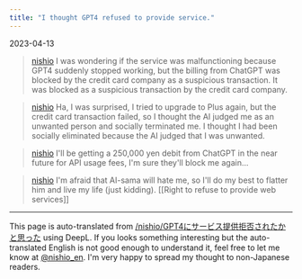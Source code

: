 ```yaml
---
title: "I thought GPT4 refused to provide service."
---
```


2023-04-13
> [nishio](https://twitter.com/nishio/status/1646398496516509699) I was wondering if the service was malfunctioning because GPT4 suddenly stopped working, but the billing from ChatGPT was blocked by the credit card company as a suspicious transaction. It was blocked as a suspicious transaction by the credit card company.

> [nishio](https://twitter.com/nishio/status/1646399189293871104) Ha, I was surprised, I tried to upgrade to Plus again, but the credit card transaction failed, so I thought the AI judged me as an unwanted person and socially terminated me. I thought I had been socially eliminated because the AI judged that I was unwanted.

> [nishio](https://twitter.com/nishio/status/1646399929190088704) I'll be getting a 250,000 yen debit from ChatGPT in the near future for API usage fees, I'm sure they'll block me again...

> [nishio](https://twitter.com/nishio/status/1646402266788958208) I'm afraid that AI-sama will hate me, so I'll do my best to flatter him and live my life (just kidding).
>   [[Right to refuse to provide web services]]

---
This page is auto-translated from [/nishio/GPT4にサービス提供拒否されたかと思った](https://scrapbox.io/nishio/GPT4にサービス提供拒否されたかと思った) using DeepL. If you looks something interesting but the auto-translated English is not good enough to understand it, feel free to let me know at [@nishio_en](https://twitter.com/nishio_en). I'm very happy to spread my thought to non-Japanese readers.